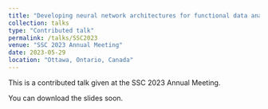 ```yaml
---
title: "Developing neural network architectures for functional data analysis"
collection: talks
type: "Contributed talk"
permalink: /talks/SSC2023
venue: "SSC 2023 Annual Meeting"
date: 2023-05-29
location: "Ottawa, Ontario, Canada"
---
```


This is a contributed talk given at the SSC 2023 Annual Meeting. 

 You can download the slides soon.
